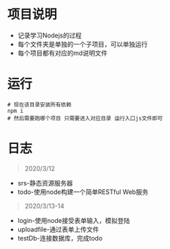 # 项目说明
- 记录学习Nodejs的过程
- 每个文件夹是单独的一个子项目，可以单独运行
- 每个项目都有对应的md说明文件

# 运行
```shell
# 现在该目录安装所有依赖
npm i 
# 然后需要跑哪个项目 只需要进入对应目录 运行入口js文件即可 
```

# 日志
>2020/3/12
- srs-静态资源服务器
- todo-使用node构建一个简单RESTful Web服务
>2020/3/13-14 
- login-使用node接受表单输入，模拟登陆
- uploadfile-通过表单上传文件
- testDb-连接数据库，完成todo